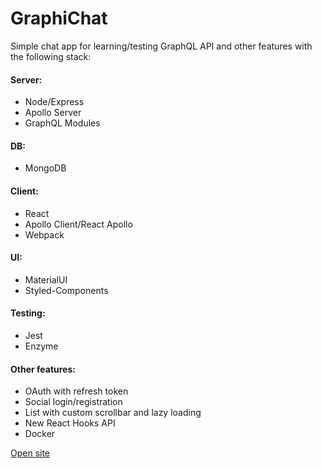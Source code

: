 # GraphiChat

Simple chat app for learning/testing GraphQL API and other features with the following stack:

#### Server:
- Node/Express
- Apollo Server
- GraphQL Modules
#### DB:
- MongoDB
#### Client:
- React
- Apollo Client/React Apollo
- Webpack
#### UI:
- MaterialUI
- Styled-Components
#### Testing:
- Jest
- Enzyme
#### Other features:
- OAuth with refresh token
- Social login/registration
- List with custom scrollbar and lazy loading
- New React Hooks API
- Docker

[Open site](https://graphichat.herokuapp.com/)
